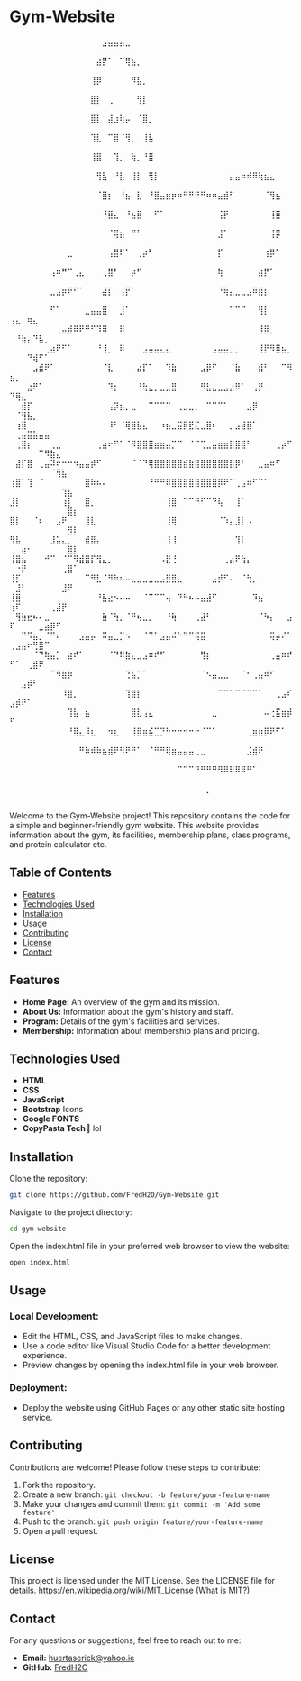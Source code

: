 # Gym-Website

⠀⠀⠀⠀⠀⠀⠀⠀⠀⠀⠀⠀⠀⠀⠀⠀⣠⣤⣤⣤⣀⠀⠀⠀⠀⠀⠀⠀⠀⠀⠀⠀⠀⠀⠀⠀⠀⠀⠀⠀⠀⠀⠀⠀⠀⠀⠀⠀⠀⠀⠀⠀⠀⠀⠀⠀⠀⠀⠀⠀⠀
⠀⠀⠀⠀⠀⠀⠀⠀⠀⠀⠀⠀⠀⠀⠀⣴⡟⠁⠀⠉⢿⣦⡀⠀⠀⠀⠀⠀⠀⠀⠀⠀⠀⠀⠀⠀⠀⠀⠀⠀⠀⠀⠀⠀⠀⠀⠀⠀⠀⠀⠀⠀⠀⠀⠀⠀⠀⠀⠀⠀⠀
⠀⠀⠀⠀⠀⠀⠀⠀⠀⠀⠀⠀⠀⠀⢸⡿⠀⠀⠀⠀⠀⠻⣧⡀⠀⠀⠀⠀⠀⠀⠀⠀⠀⠀⠀⠀⠀⠀⠀⠀⠀⠀⠀⠀⠀⠀⠀⠀⠀⠀⠀⠀⠀⠀⠀⠀⠀⠀⠀⠀⠀
⠀⠀⠀⠀⠀⠀⠀⠀⠀⠀⠀⠀⠀⠀⣿⡇⠀⢀⠀⠀⠀⠀⢻⡇⠀⠀⠀⠀⠀⠀⠀⠀⠀⠀⠀⠀⠀⠀⠀⠀⠀⠀⠀⠀⠀⠀⠀⠀⠀⠀⠀⠀⠀⠀⠀⠀⠀⠀⠀⠀⠀
⠀⠀⠀⠀⠀⠀⠀⠀⠀⠀⠀⠀⠀⠀⣿⡇⠀⣼⣰⢷⡤⠀⠈⣿⡀⠀⠀⠀⠀⠀⠀⠀⠀⠀⠀⠀⠀⠀⠀⠀⠀⠀⠀⠀⠀⠀⠀⠀⠀⠀⠀⠀⠀⠀⠀⠀⠀⠀⠀⠀⠀
⠀⠀⠀⠀⠀⠀⠀⠀⠀⠀⠀⠀⠀⠀⢹⣇⠀⠉⣿⠈⢻⡀⠀⢸⣧⠀⠀⠀⠀⠀⠀⠀⠀⠀⠀⠀⠀⠀⠀⠀⠀⠀⠀⠀⠀⠀⠀⠀⠀⠀⠀⠀⠀⠀⠀⠀⠀⠀⠀⠀⠀
⠀⠀⠀⠀⠀⠀⠀⠀⠀⠀⠀⠀⠀⠀⢸⣿⠀⠀⢹⡀⠀⢷⡀⠘⣿⠀⠀⠀⠀⠀⠀⠀⠀⠀⠀⠀⠀⠀⠀⠀⠀⠀⠀⠀⠀⠀⠀⠀⠀⠀⠀⠀⠀⠀⠀⠀⠀⠀⠀⠀⠀
⠀⠀⠀⠀⠀⠀⠀⠀⠀⠀⠀⠀⠀⠀⠀⢻⣧⠀⠘⣧⠀⢸⡇⠀⢻⡇⠀⠀⠀⠀⠀⠀⠀⠀⠀⠀⠀⠀⣤⣤⠶⠾⠿⢷⣦⣄⠀⠀⠀⠀⠀⠀⠀⠀⠀⠀⠀⠀⠀⠀⠀
⠀⠀⠀⠀⠀⠀⠀⠀⠀⠀⠀⠀⠀⠀⠀⠈⣿⡆⠀⠘⣦⠀⣇⠀⠘⣿⣤⣶⡶⠶⠛⠛⠛⠛⠶⠶⣤⣾⠋⠀⠀⠀⠀⠀⠈⢻⣦⠀⠀⠀⠀⠀⠀⠀⠀⠀⠀⠀⠀⠀⠀
⠀⠀⠀⠀⠀⠀⠀⠀⠀⠀⠀⠀⠀⠀⠀⠀⠘⣿⣄⠀⠘⣦⣿⠀⠀⠋⠁⠀⠀⠀⠀⠀⠀⠀⠀⠀⢨⡟⠀⠀⠀⠀⠀⠀⠀⢸⣿⠀⠀⠀⠀⠀⠀⠀⠀⠀⠀⠀⠀⠀⠀
⠀⠀⠀⠀⠀⠀⠀⠀⠀⠀⠀⠀⠀⠀⠀⠀⠀⠈⢿⣦⠀⠛⠃⠀⠀⠀⠀⠀⠀⠀⠀⠀⠀⠀⠀⠀⣸⠁⠀⠀⠀⠀⠀⠀⠀⢸⡿⠀⠀⠀⠀⠀⠀⠀⠀⠀⠀⠀⠀⠀⠀
⠀⠀⠀⠀⠀⠀⠀⠀⠀⠀⣀⠀⠀⠀⠀⠀⠀⢠⣿⠏⠁⠀⢀⡴⠃⠀⠀⠀⠀⠀⠀⠀⠀⠀⠀⠀⡏⠀⠀⠀⠀⠀⠀⠀⢰⡿⠁⠀⠀⠀⠀⠀⠀⠀⠀⠀⠀⠀⠀⠀⠀
⠀⠀⠀⠀⠀⠀⠀⢠⠶⠛⠉⢀⣄⠀⠀⠀⢀⣿⠃⠀⠀⡴⠋⠀⠀⠀⠀⠀⠀⠀⠀⠀⠀⠀⠀⠀⢷⠀⠀⠀⠀⠀⠀⣴⡟⠁⠀⠀⠀⠀⠀⠀⠀⠀⠀⠀⠀⠀⠀⠀⠀
⠀⠀⠀⠀⠀⠀⠀⣀⣠⡶⠟⠋⠁⠀⠀⠀⣼⡇⠀⢠⡟⠁⠀⠀⠀⠀⠀⠀⠀⠀⠀⠀⠀⠀⠀⠀⠘⢷⣄⣀⣀⣠⠿⣿⡆⠀⠀⠀⠀⠀⠀⠀⠀⠀⠀⠀⠀⠀⠀⠀⠀
⠀⠀⠀⠀⠀⠀⠀⠋⠁⠀⠀⠀⠀⣀⣤⣤⣿⠀⠀⣸⠁⠀⠀⠀⠀⠀⠀⠀⠀⠀⠀⠀⠀⠀⠀⠀⠀⠀⠉⠉⠉⠀⠀⢻⡇⠀⠀⠀⠀⢠⣄⠀⢶⣄⠀⠀⠀⠀⠀⠀⠀
⠀⠀⠀⠀⠀⠀⠀⠀⢀⣤⣾⠿⠟⠛⠋⠹⢿⠀⠀⣿⠀⠀⠀⠀⠀⠀⠀⠀⠀⠀⠀⠀⠀⠀⠀⠀⠀⠀⠀⠀⠀⠀⠀⢸⣿⡀⠀⠀⠀⠀⠘⢷⡄⠙⣧⡀⠀⠀⠀⠀⠀
⠀⠀⠀⠀⠀⠀⢀⣴⠟⠋⠁⠀⠀⠀⠀⠘⢸⡀⠀⠿⠀⠀⠀⣠⣤⣤⣄⣄⠀⠀⠀⠀⠀⠀⠀⣠⣤⣤⣀⡀⠀⠀⠀⢸⡟⠻⣿⣦⡀⠀⠀⠀⠙⢾⠋⠁⠀⠀⠀⠀⠀
⠀⠀⠀⠀⣠⣾⠟⠁⠀⠀⠀⠀⠀⠀⠀⠀⠈⣇⠀⠀⠀⠀⣴⡏⠁⠀⠀⠹⣷⠀⠀⠀⠀⣠⡿⠋⠀⠀⠈⣷⠀⠀⠀⣾⠃⠀⠀⠉⠻⣦⡀⠀⠀⠀⠀⠀⠀⠀⠀⠀⠀
⠀⠀⠀⣴⠟⠁⠀⠀⠀⠀⠀⠀⠀⠀⠀⠀⠀⠹⡆⠀⠀⠀⠘⢷⣄⡀⣀⣠⣿⠀⠀⠀⠀⠻⣧⣄⣀⣠⣴⠿⠁⠀⢠⡟⠀⠀⠀⠀⠀⠙⢿⣄⠀⠀⠀⠀⠀⠀⠀⠀⠀
⠀⠀⣾⡏⠀⠀⠀⠀⠀⠀⠀⠀⠀⠀⠀⠀⠀⢠⡽⣦⡀⣀⠀⠀⠉⠉⠉⠉⠀⢀⣀⣀⡀⠀⠉⠉⠉⠁⠀⠀⠀⣠⡿⠀⠀⠀⠀⠀⠀⠀⠈⢻⣧⡀⠀⠀⠀⠀⠀⠀⠀
⠀⢰⣿⠀⠀⠀⠀⠀⠀⠀⠀⠀⠀⠀⠀⠀⠀⠸⠃⠈⢿⣿⣧⣄⠀⠀⠰⣦⣀⣭⡿⣟⣍⣀⣿⠆⠀⠀⡀⣠⣼⣿⠁⠀⠀⠀⠀⠀⠀⠀⢀⣤⣽⣷⣤⣤⠀⠀⠀⠀⠀
⠀⢀⣿⡆⠀⠀⠀⢀⣀⠀⠀⠀⠀⠀⠀⢀⣴⠖⠋⠁⠈⠻⣿⣿⣿⣶⣶⣤⡉⠉⠀⠈⠉⢉⣀⣤⣶⣶⣿⣿⣿⠃⠀⠀⠀⠀⢀⡴⠋⠀⠀⠀⠀⠀⠉⠻⣷⣄⠀⠀⠀
⠀⣼⡏⣿⠀⢀⣤⠽⠖⠒⠒⠲⣤⣤⡾⠋⠀⠀⠀⠀⠀⠈⠈⠙⢿⣿⣿⣿⣿⣿⣾⣷⣿⣿⣿⣿⣿⣿⣿⡿⠃⠀⠀⣀⣤⠶⠋⠀⠀⠀⠀⠀⠀⠀⠀⠀⠈⢻⣧⠀⠀
⢰⣿⠁⢹⠀⠈⠀⠀⠀⠀⠀⠀⠀⣿⠷⠦⠄⠀⠀⠀⠀⠀⠀⠀⠘⠛⠛⠿⣿⣿⣿⣿⣿⣿⣿⣿⡿⠟⠉⢀⣠⠶⠋⠉⠁⠀⠀⠀⠀⠀⠀⠀⠀⠀⠀⠀⠀⠀⢹⣧⠀
⣸⡇⠀⠀⠀⠀⠀⠀⠀⢰⡇⠀⠀⣿⡀⠀⠀⠀⠀⠀⠀⠀⠀⠀⠀⠀⠀⢸⣿⠀⠉⠉⠛⠋⠉⠙⢧⠀⠀⢸⠁⠀⠀⠀⠀⠀⠀⠀⠀⠀⠀⠀⠀⠀⠀⠀⠀⠀⠀⣿⡆
⣿⡇⠀⠀⠈⠆⠀⠀⣠⠟⠀⠀⠀⢸⣇⠀⠀⠀⠀⠀⠀⠀⠀⠀⠀⠀⠀⢸⢿⠀⠀⠀⠀⠀⠀⠀⠈⠱⣄⣸⡇⠠⠀⠀⠀⠀⠀⠀⠀⠀⠀⠀⠀⠀⠀⠀⠀⠀⠀⣻⡇
⢻⣧⠀⠀⠀⠀⠀⣸⣥⣄⡀⠀⠀⣾⣿⡄⠀⠀⠀⠀⠀⠀⠀⠀⠀⠀⠀⢸⢸⠀⠀⠀⠀⠀⠀⠀⠀⠀⠀⢹⡇⠀⠀⠀⠀⠀⠀⠀⠀⠀⠀⣴⠂⠀⠀⠀⠀⠀⠀⣿⡇
⢸⣿⣦⠀⠀⠀⠚⠉⠀⠈⠉⠻⣾⣿⡏⢻⣄⡀⠀⠀⠀⠀⠀⠀⠀⠀⠠⣟⢘⠀⠀⠀⠀⠀⠀⠀⠀⢀⣴⠟⢳⡄⠀⠀⠀⠀⠀⠀⠀⠀⠐⡟⠀⠀⠀⠀⠀⠀⢀⣿⠁
⢸⡏⠀⠀⠀⠀⠀⠀⠀⠀⠀⠀⠀⠉⠻⣇⠈⠻⠷⠦⠤⣄⣀⣀⣀⣀⣠⣿⣿⣄⠀⠀⠀⠀⠀⣠⡾⠋⠄⠀⠈⢳⡀⠀⠀⠀⠀⠀⠀⠀⣸⠃⠀⠀⠀⠀⠀⠀⣸⠟⠀
⢸⣿⠀⠀⠀⠀⠀⠀⠀⠀⠀⠀⠀⠀⠀⠘⣧⣔⠢⠤⠤⠀⠀⠈⠉⠉⠉⢤⠀⠙⠓⠦⠤⣤⣼⠋⠀⠀⠀⠀⠀⠀⠹⣦⠀⠀⠀⠀⠀⢰⠏⠀⠀⠀⠀⠀⢀⣼⡟⠀⠀
⠀⢻⣷⣖⠦⠄⣀⠀⠀⠀⠀⠀⠀⠀⠀⠀⣷⠈⢳⡀⠈⠛⢦⣀⡀⠀⠀⠘⢷⠀⠀⠀⢀⣼⠃⠀⠀⠀⠀⠀⠀⠀⠀⠈⠳⡄⠀⠀⣠⠏⠀⠀⠀⠀⣀⣴⡿⠋⠀⠀⠀
⠀⠀⠙⠻⣦⡀⠈⠛⠆⠀⠀⠀⣠⣤⡤⠀⠿⣤⣀⡙⠢⠀⠀⠈⠙⠃⣠⣤⠾⠓⠛⠛⢿⣿⠀⠀⠀⠀⠀⠀⠀⠀⠀⠀⠀⢿⡴⠞⠁⢀⣠⣤⠖⢛⣿⠉⠀⠀⠀⠀⠀
⠀⠀⠀⠀⠈⠙⢷⣤⡁⠀⣴⠞⠁⠀⠀⠀⠀⠈⠙⠿⣷⣄⣀⣠⠶⠞⠋⠀⠀⠀⠀⠀⠀⢻⡆⠀⠀⠀⠀⠀⠀⠀⠀⠀⠀⢀⣤⠶⠞⠋⠁⠀⢀⣾⠟⠀⠀⠀⠀⠀⠀
⠀⠀⠀⠀⠀⠀⠀⠉⠻⣷⡷⠀⠀⠀⠀⠀⠀⠀⠀⠀⢙⣧⡉⠁⠀⠀⠀⠀⠀⠀⠀⠀⠀⠈⠢⣤⣀⣀⠀⠀⠈⠂⢀⣤⠾⠋⠀⠀⠀⠀⠀⣠⡾⠃⠀⠀⠀⠀⠀⠀⠀
⠀⠀⠀⠀⠀⠀⠀⠀⠀⠸⣿⡀⠀⠀⠀⠀⠀⠀⠀⠀⢹⣿⡇⠀⠀⠀⠀⠀⠀⠀⠀⠀⠀⠀⠀⠀⠉⠉⠉⠉⠉⠉⠉⠁⠀⠀⢀⣠⠎⣠⡾⠟⠁⠀⠀⠀⠀⠀⠀⠀⠀
⠀⠀⠀⠀⠀⠀⠀⠀⠀⠀⢹⣧⠀⣦⠀⠀⠀⠀⠀⠀⠀⣿⣇⢠⣄⠀⠀⠀⠀⠀⠀⠀⠀⠀⠀⣀⠀⠀⠀⠀⠀⠀⠀⠀⠤⢐⣯⣶⡾⠋⠀⠀⠀⠀⠀⠀⠀⠀⠀⠀⠀
⠀⠀⠀⠀⠀⠀⠀⠀⠀⠀⠘⢿⣄⠸⣆⠀⠀⠲⣆⠀⠀⢸⣿⣶⣮⣉⡙⠓⠒⠒⠒⠒⠒⠈⠉⠁⠀⠀⠀⠀⠀⢀⣶⣶⡿⠟⠋⠁⠀⠀⠀⠀⠀⠀⠀⠀⠀⠀⠀⠀⠀
⠀⠀⠀⠀⠀⠀⠀⠀⠀⠀⠀⠀⠛⠷⠾⠷⣦⣾⠟⠻⠟⠛⠁⠀⠈⠛⠛⢿⣶⣤⣤⣤⣀⣀⠀⠀⠀⠀⠀⠀⠀⣨⣾⠟⠀⠀⠀⠀⠀⠀⠀⠀⠀⠀⠀⠀⠀⠀⠀⠀⠀
⠀⠀⠀⠀⠀⠀⠀⠀⠀⠀⠀⠀⠀⠀⠀⠀⠀⠀⠀⠀⠀⠀⠀⠀⠀⠀⠀⠀⠀⠉⠉⠉⠙⠛⠛⠛⠻⠿⠿⠿⠿⠛⠁⠀⠀⠀⠀⠀⠀⠀⠀⠀⠀⠀⠀⠀⠀⠀⠀⠀⠀
⠀⠀⠀⠀⠀⠀⠀⠀⠀⠀⠀⠀⠀⠀⠀⠀⠀⠀⠀⠀⠀⠀⠀⠀⠀⠀⠀⠀⠀⠀⠀⠀⠀⠀⡀⠀⠀⠀⠀⠀⠀⠀⠀⠀⠀⠀⠀⠀⠀⠀⠀⠀⠀⠀⠀⠀⠀⠀⠀⠀⠀

Welcome to the Gym-Website project! This repository contains the code for a simple and beginner-friendly gym website. This website provides information about the gym, its facilities, membership plans, class programs, and protein calculator etc.

## Table of Contents

- [Features](#features)
- [Technologies Used](#technologies-used)
- [Installation](#installation)
- [Usage](#usage)
- [Contributing](#contributing)
- [License](#license)
- [Contact](#contact)

## Features

- **Home Page:** An overview of the gym and its mission.
- **About Us:** Information about the gym's history and staff.
- **Program:** Details of the gym's facilities and services.
- **Membership:** Information about membership plans and pricing.

## Technologies Used

- **HTML**
- **CSS**
- **JavaScript**
- **Bootstrap** Icons
- **Google FONTS**
- **CopyPasta Tech🤣** lol

## Installation

Clone the repository:

```bash
git clone https://github.com/FredH2O/Gym-Website.git
```

Navigate to the project directory:

```bash
cd gym-website
```

Open the index.html file in your preferred web browser to view the website:

```bash
open index.html
```

## Usage

### Local Development:

- Edit the HTML, CSS, and JavaScript files to make changes.
- Use a code editor like Visual Studio Code for a better development experience.
- Preview changes by opening the index.html file in your web browser.

### Deployment:

- Deploy the website using GitHub Pages or any other static site hosting service.

## Contributing

Contributions are welcome! Please follow these steps to contribute:

1. Fork the repository.
2. Create a new branch: `git checkout -b feature/your-feature-name`
3. Make your changes and commit them: `git commit -m 'Add some feature'`
4. Push to the branch: `git push origin feature/your-feature-name`
5. Open a pull request.

## License

This project is licensed under the MIT License. See the LICENSE file for details. https://en.wikipedia.org/wiki/MIT_License (What is MIT?)

## Contact

For any questions or suggestions, feel free to reach out to me:

- **Email:** huertaserick@yahoo.ie
- **GitHub:** [FredH2O](https://github.com/FredH2O)
